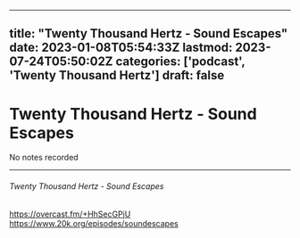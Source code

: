 
---
title: "Twenty Thousand Hertz - Sound Escapes"
date: 2023-01-08T05:54:33Z
lastmod: 2023-07-24T05:50:02Z
categories: ['podcast', 'Twenty Thousand Hertz']
draft: false
---


# Twenty Thousand Hertz - Sound Escapes

No notes recorded

- - -
###### Twenty Thousand Hertz - Sound Escapes

https://overcast.fm/+HhSecGPjU  
https://www.20k.org/episodes/soundescapes

<!-- #public #podcast #Twenty Thousand Hertz# -->

<!-- {BearID:62F1CADC-C073-4768-9F26-5231EDED51FE-28016-00002D97D6ADC698} -->
